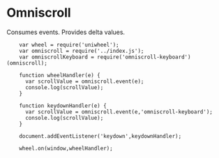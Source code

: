 Omniscroll
==========

Consumes events. Provides delta values.

		var wheel = require('uniwheel');
		var omniscroll = require('../index.js');
		var omniscrollKeyboard = require('omniscroll-keyboard')(omniscroll);

		function wheelHandler(e) {
		  var scrollValue = omniscroll.event(e);
		  console.log(scrollValue);
		}

		function keydownHandler(e) {
		  var scrollValue = omniscroll.event(e,'omniscroll-keyboard');
		  console.log(scrollValue);
		}

		document.addEventListener('keydown',keydownHandler);

		wheel.on(window,wheelHandler);